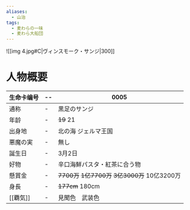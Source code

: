 ```yaml
---
aliases:
  - 山治
tags:
  - 麦わらの一味
  - 麦わら大船団
---
```

![[img 4.jpg#C|ヴィンスモーク・サンジ|300]]

# 人物概要

| 生命卡编号  | --  | 0005                                       |
| ------ | --- | ------------------------------------------ |
| 通称     | -   | 黒足のサンジ                                     |
| 年龄     | -   | ~~19~~ 21                                  |
| 出身地    | -   | 北の海 ジェルマ王国                                 |
| 悪魔の実   | -   | 無し                                         |
| 誕生日    | -   | 3月2日                                       |
| 好物     | -   | 辛口海鮮パスタ・紅茶に合う物                             |
| 懸賞金    | -   | ~~7700万~~ ~~1亿7700万~~ ~~3亿3000万~~ 10亿3200万 |
| 身長     | -   | ~~177cm~~ 180cm                            |
| [[覇気]] | -   | 見聞色　武装色                                    |





